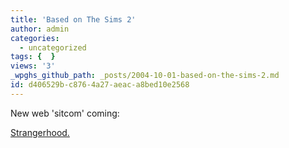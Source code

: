 ```yaml
---
title: 'Based on The Sims 2'
author: admin
categories:
  - uncategorized
tags: {  }
views: '3'
_wpghs_github_path: _posts/2004-10-01-based-on-the-sims-2.md
id: d406529b-c876-4a27-aeac-a8bed10e2568
---
```

<p>New web 'sitcom' coming:</p>
<p><a href="http://www.strangerhood.com/">Strangerhood.</a></p>
